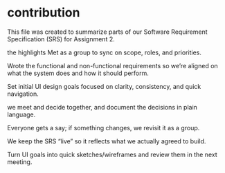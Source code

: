 
# contribution
This file was created to summarize parts of our Software Requirement Specification (SRS) for Assignment 2.



the highlights
Met as a group to sync on scope, roles, and priorities.

Wrote the functional and non-functional requirements so we’re aligned on what the system does and how it should perform.

Set initial UI design goals focused on clarity, consistency, and quick navigation.

we meet and decide together, and document the decisions in plain language.

Everyone gets a say; if something changes, we revisit it as a group.

We keep the SRS “live” so it reflects what we actually agreed to build.

Turn UI goals into quick sketches/wireframes and review them in the next meeting.